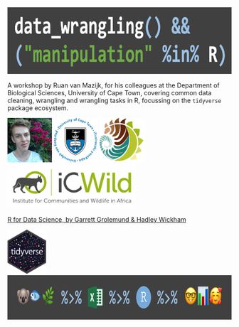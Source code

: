 <img src="images/header.png" height="150px" />

A workshop by Ruan van Mazijk, for his colleagues at the Department of Biological Sciences, University of Cape Town, covering common data cleaning, wrangling and wrangling tasks in R, focussing on the `tidyverse` package ecosystem.

<p>
  <img src="images/face.jpg"         height="100px" />
  <img src="images/logos/UCT.png"    height="100px" />
  <img src="images/logos/BIO.png"    height="100px" />
  <img src="images/logos/iCWild.jpg" height="100px" />
</p>

[R for Data Science, by Garrett Grolemund & Hadley Wickham](https://r4ds.had.co.nz/)

<img src="images/logos/hex-tidyverse.png" height="100px" />

<img src="images/footer.png" height="100px" />
